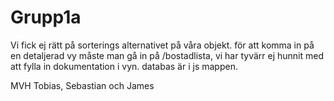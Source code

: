 # Grupp1a
Vi fick ej rätt på sorterings alternativet på våra objekt.
för att komma in på en detaljerad vy måste man gå in på /bostadlista, vi har tyvärr ej hunnit med att fylla in dokumentation i vyn.
databas är i js mappen.

MVH Tobias, Sebastian och James
